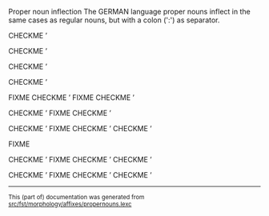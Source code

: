 Proper noun inflection
The GERMAN language proper nouns inflect in the same cases as regular
nouns, but with a colon (':') as separator.

CHECKME ʼ

CHECKME ʼ

CHECKME ʼ

CHECKME ʼ

FIXME
CHECKME ʼ
FIXME
CHECKME ʼ

CHECKME ʼ
FIXME
CHECKME ʼ

CHECKME ʼ
FIXME
CHECKME ʼ
CHECKME ʼ

FIXME

CHECKME ʼ
FIXME
CHECKME ʼ
CHECKME ʼ

CHECKME ʼ
FIXME
CHECKME ʼ
CHECKME ʼ

* * *

<small>This (part of) documentation was generated from [src/fst/morphology/affixes/propernouns.lexc](https://github.com/giellalt/lang-deu/blob/main/src/fst/morphology/affixes/propernouns.lexc)</small>
